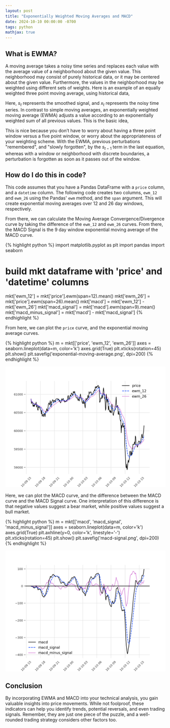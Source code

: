 ```yaml
---
layout: post
title: "Exponentially Weighted Moving Averages and MACD"
date: 2024-10-10 00:00:00 -0700
tags: python
mathjax: true
---
```


## What is EWMA?

A moving average takes a noisy time series and replaces each value with the
average value of a neighborhood about the given value. This neighborhood may
consist of purely historical data, or it may be centered about the given value.
Furthermore, the values in the neighborhood may be weighted using different sets
of weights. Here is an example of an equally weighted three point moving
average, using historical data,

<script type="math/tex; mode=display">
s_{t} = \dfrac{x_{t-2} + x_{t-1} + x_{t}}{3}
</script>

Here, $s_{t}$ represents the smoothed signal, and $x_{t}$ represents the noisy
time series. In contrast to simple moving averages, an exponentially weighted
moving average (EWMA) adjusts a value according to an exponentially weighted
sum of all previous values. This is the basic idea,

<script type="math/tex; mode=display">
s_{t} = \alpha x_{t} + (1 - \alpha) s_{t-1}
</script>

This is nice because you don’t have to worry about having a three point window
versus a five point window, or worry about the appropriateness of your
weighting scheme. With the EWMA, previous perturbations "remembered", and
"slowly forgotten", by the $s_{t-1}$ term in the last equation, whereas with a
window or neighborhood with discrete boundaries, a perturbation is forgotten as
soon as it passes out of the window.

## How do I do this in code?

This code assumes that you have a Pandas DataFrame with a `price` column, and
a `datetime` column. The following code creates two columns, `ewm_12` and
`ewm_26` using the Pandas' `ewm` method, and the `span` argument. This will
create exponential moving averages over 12 and 26 day windows, respectively.

From there, we can calculate the Moving Average Convergence/Divergence curve by
taking the difference of the `ewm_12` and `ewm_26` curves. From there, the MACD
Signal is the 9 day window exponential moving average of the MACD curve.

{% highlight python %}
import matplotlib.pyplot as plt
import pandas
import seaborn

# build mkt dataframe with 'price' and 'datetime' columns

mkt['ewm_12'] = mkt['price'].ewm(span=12).mean()
mkt['ewm_26'] = mkt['price'].ewm(span=26).mean()
mkt['macd'] = mkt['ewm_12'] - mkt['ewm_26']
mkt['macd_signal'] = mkt['macd'].ewm(span=9).mean()
mkt['macd_minus_signal'] = mkt['macd'] - mkt['macd_signal']
{% endhighlight %}

From here, we can plot the `price` curve, and the exponential moving average
curves.

{% highlight python %}
m = mkt[['price', 'ewm_12', 'ewm_26']]
axes = seaborn.lineplot(data=m, color='k')
axes.grid(True)
plt.xticks(rotation=45)
plt.show()
plt.savefig('exponential-moving-average.png', dpi=200)
{% endhighlight %}

![Exponential Moving Averages](/assets/images/exponential-moving-average.png)

Here, we can plot the MACD curve, and the difference between the MACD curve and
the MACD Signal curve. One interpretation of this difference is that negative
values suggest a bear market, while positive values suggest a bull market. 

{% highlight python %}
m = mkt[['macd', 'macd_signal', 'macd_minus_signal']]
axes = seaborn.lineplot(data=m, color='k')
axes.grid(True)
plt.axhline(y=0, color='k', linestyle='-')
plt.xticks(rotation=45)
plt.show()
plt.savefig('macd-signal.png', dpi=200)
{% endhighlight %}

![MACD and MACD Signal](/assets/images/macd-signal.png)

## Conclusion

By incorporating EWMA and MACD into your technical analysis, you gain valuable
insights into price movements. While not foolproof, these indicators can help
you identify trends, potential reversals, and even trading signals. Remember,
they are just one piece of the puzzle, and a well-rounded trading strategy
considers other factors too. 